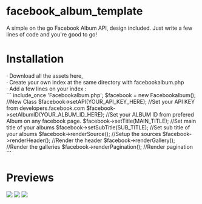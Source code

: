 # facebook_album_template
A simple on the go Facebook Album API, design included. Just write a few lines of code and you're good to go!

<h1>Installation</h1>
&#183; Download all the assets here, </br>
&#183; Create your own index at the same directory with facebookalbum.php </br>
&#183; Add a few lines on your index : </br>
```
include_once 'Facebookalbum.php';
$facebook = new Facebookalbum(); //New Class
$facebook->setAPI(YOUR_API_KEY_HERE); //Set your API KEY from developers.facebook.com
$facebook->setAlbumID(YOUR_ALBUM_ID_HERE); //Set your ALBUM ID from prefered Album on any facebook page.
$facebook->setTitle(MAIN_TITLE); //Set main title of your albums
$facebook->setSubTitle(SUB_TITLE); //Set sub title of your albums
$facebook->renderSource(); //Setup the sources
$facebook->renderHeader(); //Render the header
$facebook->renderGallery(); //Render the galleries
$facebook->renderPagination(); //Render pagination
```
<h1>Previews</h1>
<img src='https://lh3.googleusercontent.com/g5cORMkYOrp_4XM7wH2C1nMDTvR8UcESVpoIUaJ-1YaSwFNuf__DGfqCme26rmheAeNBkksXrz3-97EOWNwV05qrnVhaoOXdzONIwUGHGKHsH0tvgvu4I4WnW-QC3nusR8gWsEVrmUEJlPuZpqLfyWS2HmqXIFpOdrqkoMJS6sR4BU2Tf7qhre19Tgp6Occel0HSRTAJCrCeR7CpyAV-JlBTUYui8k4nik2kGv7JH2f_kAx5LaRROTH8aTPVagN1-6V8ik8RYwhROq81MlgxW6cZlnngAkkJAtyXXcyvMVOIrIKvnJ9BP5LbAO2nRGXipi7iTFwS6Hq43amdO3PMr3IamCm_Y7GWRUuXNO7FId33I5FTuH8gp88mPUkI1EijWFDJJtu83CD_krX4tEyB8MsMQo-UO3HDVI0885K2ajHQWrLAaQEe-zIO_owAZsS1Cyw9QYhTiY6gj-yugljibKU3yF8H2Oj_LPcfgIFa3rtD4EJxsbymh_TovATlXdViysExcZzCUCN-FxcRkF9jwEWHfJrFSo1xaLCSpAhUjZ4CXc5Nrfd0xOA7GCccbZyVzQHoDhNW=w1366-h662-k'>
<img src='https://lh3.googleusercontent.com/61uy1P9XHNxrkqPYTHHN9eZDxUe-TPC5QhpVBC4zQk8Af86Idu5bShSgtRlEWkYpT7hOrBaxJ6OwT8VchO2Ja78tmExLvbXPRzzKSTkUzWJniueqxFoRh6QsXYszzTTnV6cDiARn81L0jf4rL20DKt3Exi9DUIFaP6x8VqkhJ8JJAZMUAlGX5bBeatCUI0d_VJpP1AeDlOI6ulAB0xiUWZto4sefo2W2By6ODfPaQINQXJSuA1crsPxFRPjkU5wgwmyj5aldJhvnA_9oovh1z4jI_paavTXRAvbegb4TtezsriFzr8Lx0Tz8tVwMLRi7f_VVitK-N3xODCcTLWO8O-mfX3H7f4b8FvLxHqRDHYiHRmKHik5adMWSqus12SfHsnq_jJJvHU3j0iWjTqv9MI63YXZe0SY88hrV_ezs4enX2ffVXtwuwryMDb1ddwuT5c-cDdWtQZbGDmvn-l4R7JDswcnGpSO1-28K4zqcwrbqDfJVEW7GF4KBVXKE0Lvby-6dlfBcol1eIZwNU6sQ2vlBnsmvTyKYHwcRhNdyAisypcJATylGP3LYLZCXcYqDKabPiOsL=w1366-h662-k'>
<img src='https://lh3.googleusercontent.com/MCCYQb-SESqJf-68Ma8jWYsnHJUk0PsO-eMx0eH_BMw5hCtXJiywX8QOH68PHme2NIfj7X37s3pb9jUDuDJvVdUOa0_Gn_Z52dW-AaaTYMwhAG3bQmz9cu5s-g3jVudFGllaXwqrY3pvh_CaEX0dlKwT0oScSOjwETpsDAOY0f7MWvQ-uIchN8MO6leQPPARxs8xPZ6oeSzS00P1ibFZFHAUNbWADJnwxnSPckkPTpmsZNiMPhRTlPKJ_hPSPhMf_Ae0zcIS5hoEbfu5qxm-WW5eBe9xrE0q9LQKpCZ_Dbv4H2u7YBpcLju9iplmN08Uc4BZy24dk0TzXrxbhxj7EmXIrjjBT-R6iJewT43nlGD8aaVtWryAr8XwTeR0moFKCaDrQzOVeIExkCkNBhLHsTunMlqt0U0Cj2quI6W4BsMLSTWVznKdl0JAiUTYaHn2b5BWo501uNiwLEAWfv_RC4_nf26WL4zADZP1edFiMotSvi1IrOdRpDN08zMl1bpz5M0FcmAe4ftc8QS0POtPuT2stwiRuLxBHpHjuMW5Njz5xborWQpvsTzdNrTlqYuYU5j73_N9=w1366-h662-k'>
